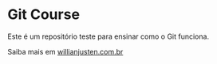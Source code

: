 # Git Course

Este é um repositório teste para ensinar como o Git funciona. 

Saiba mais em [willianjusten.com.br](http://willianjusten.com.br)
